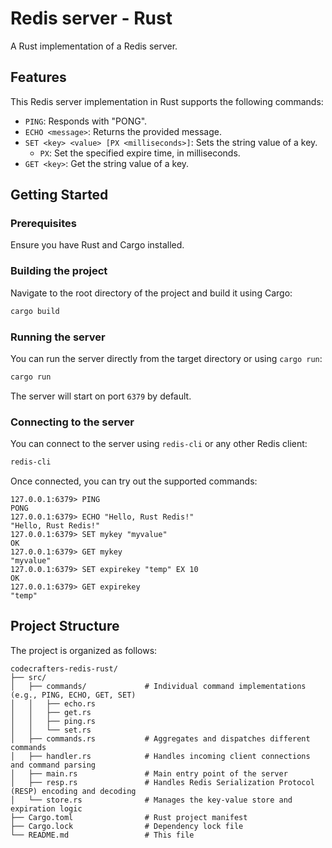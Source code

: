 # Redis server - Rust

A Rust implementation of a Redis server.

## Features

This Redis server implementation in Rust supports the following commands:

- `PING`: Responds with "PONG".
- `ECHO <message>`: Returns the provided message.
- `SET <key> <value> [PX <milliseconds>]`: Sets the string value of a key.
  - `PX`: Set the specified expire time, in milliseconds.
- `GET <key>`: Get the string value of a key.

## Getting Started

### Prerequisites

Ensure you have Rust and Cargo installed.

### Building the project

Navigate to the root directory of the project and build it using Cargo:

```bash
cargo build
```

### Running the server

You can run the server directly from the target directory or using `cargo run`:

```bash
cargo run
```

The server will start on port `6379` by default.

### Connecting to the server

You can connect to the server using `redis-cli` or any other Redis client:

```bash
redis-cli
```

Once connected, you can try out the supported commands:

```
127.0.0.1:6379> PING
PONG
127.0.0.1:6379> ECHO "Hello, Rust Redis!"
"Hello, Rust Redis!"
127.0.0.1:6379> SET mykey "myvalue"
OK
127.0.0.1:6379> GET mykey
"myvalue"
127.0.0.1:6379> SET expirekey "temp" EX 10
OK
127.0.0.1:6379> GET expirekey
"temp"
```

## Project Structure

The project is organized as follows:

```
codecrafters-redis-rust/
├── src/
│   ├── commands/             # Individual command implementations (e.g., PING, ECHO, GET, SET)
│   │   ├── echo.rs
│   │   ├── get.rs
│   │   ├── ping.rs
│   │   └── set.rs
│   ├── commands.rs           # Aggregates and dispatches different commands
│   ├── handler.rs            # Handles incoming client connections and command parsing
│   ├── main.rs               # Main entry point of the server
│   ├── resp.rs               # Handles Redis Serialization Protocol (RESP) encoding and decoding
│   └── store.rs              # Manages the key-value store and expiration logic
├── Cargo.toml                # Rust project manifest
├── Cargo.lock                # Dependency lock file
└── README.md                 # This file
```
